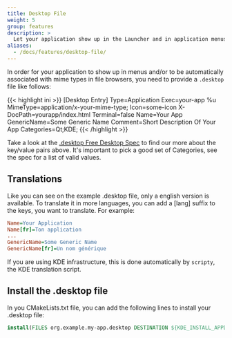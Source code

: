 ```yaml
---
title: Desktop File
weight: 5
group: features
description: >
  Let your application show up in the Launcher and in application menus.
aliases:
  - /docs/features/desktop-file/
---
```


In order for your application to show up in menus and/or to be automatically associated with mime types in file browsers, you need to provide a `.desktop` file like follows: 

{{< highlight ini >}}
[Desktop Entry]
Type=Application
Exec=your-app %u
MimeType=application/x-your-mime-type;
Icon=some-icon
X-DocPath=yourapp/index.html
Terminal=false
Name=Your App
GenericName=Some Generic Name
Comment=Short Description Of Your App
Categories=Qt;KDE;
{{< /highlight >}}

Take a look at the [.desktop Free Desktop Spec](http://standards.freedesktop.org/desktop-entry-spec/latest/) to find our more about the key/value pairs above. It's important to pick a good set of Categories, see the spec for a list of valid values. 

## Translations

Like you can see on the example .desktop file, only a english version is available. To translate it in more languages, you can add a [lang] suffix to the keys, you want to translate. For example:

```ini
Name=Your Application
Name[fr]=Ton application
...
GenericName=Some Generic Name
GenericName[fr]=Un nom générique
```

If you are using KDE infrastructure, this is done automatically by `scripty`, the KDE translation script.

## Install the .desktop file

In you CMakeLists.txt file, you can add the following lines to install your .desktop file:

```cmake
install(FILES org.example.my-app.desktop DESTINATION ${KDE_INSTALL_APPDIR})
```
